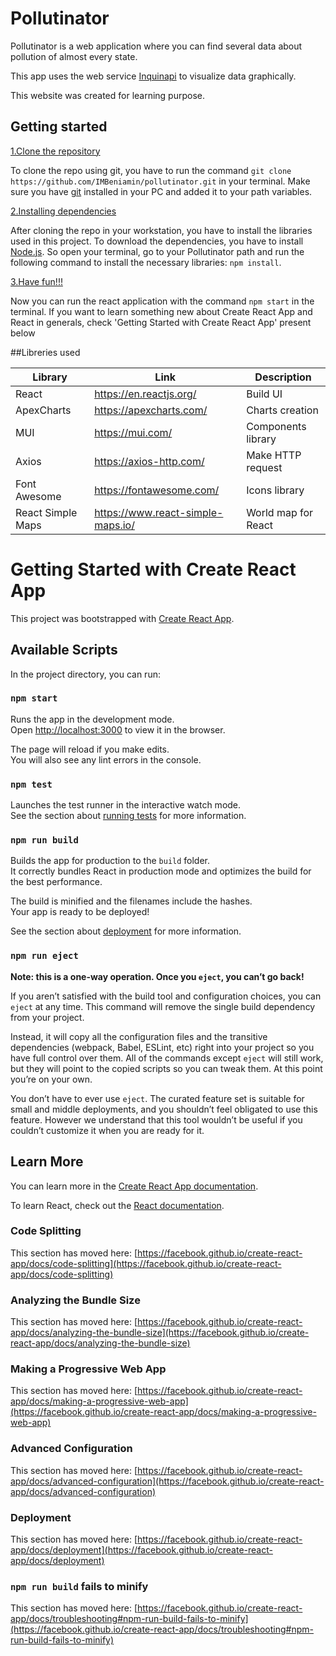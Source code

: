 # Pollutinator

Pollutinator is a web application where you can find several data about pollution of almost every state.

This app uses the web service [Inquinapi](https://github.com/IMBeniamin/inquinapi.git) to visualize data graphically.

This website was created for learning purpose.

## Getting started
<ins>1.Clone the repository</ins>

To clone the repo using git, you have to run the command ```git clone https://github.com/IMBeniamin/pollutinator.git```
in your terminal. Make sure you have [git](https://git-scm.com/) installed in your PC and added it to your path variables.


<ins>2.Installing dependencies</ins>

After cloning the repo in your workstation, you have to install the libraries used in this project. To download 
the dependencies, you have to install [Node.js](https://nodejs.org/en/). So open your terminal, go to your Pollutinator path
and run the following command to install the necessary libraries: ``npm install``.

<ins> 3.Have fun!!!</ins>

Now you can run the react application with the command ``npm start`` in the terminal. If you want to learn something new about
Create React App and React in generals, check 'Getting Started with Create React App' present below

##Libreries used

| Library           | Link                              | Description         |
|-------------------|-----------------------------------|---------------------|
| React             | https://en.reactjs.org/           | Build UI            |
| ApexCharts        | https://apexcharts.com/           | Charts creation     |
| MUI               | https://mui.com/                  | Components library  |
| Axios             | https://axios-http.com/           | Make HTTP request   |
| Font Awesome      | https://fontawesome.com/          | Icons library       |
| React Simple Maps | https://www.react-simple-maps.io/ | World map for React |

# Getting Started with Create React App

This project was bootstrapped with [Create React App](https://github.com/facebook/create-react-app).

## Available Scripts

In the project directory, you can run:

### `npm start`

Runs the app in the development mode.\
Open [http://localhost:3000](http://localhost:3000) to view it in the browser.

The page will reload if you make edits.\
You will also see any lint errors in the console.

### `npm test`

Launches the test runner in the interactive watch mode.\
See the section about [running tests](https://facebook.github.io/create-react-app/docs/running-tests) for more information.

### `npm run build`

Builds the app for production to the `build` folder.\
It correctly bundles React in production mode and optimizes the build for the best performance.

The build is minified and the filenames include the hashes.\
Your app is ready to be deployed!

See the section about [deployment](https://facebook.github.io/create-react-app/docs/deployment) for more information.

### `npm run eject`

**Note: this is a one-way operation. Once you `eject`, you can’t go back!**

If you aren’t satisfied with the build tool and configuration choices, you can `eject` at any time. This command will remove the single build dependency from your project.

Instead, it will copy all the configuration files and the transitive dependencies (webpack, Babel, ESLint, etc) right into your project so you have full control over them. All of the commands except `eject` will still work, but they will point to the copied scripts so you can tweak them. At this point you’re on your own.

You don’t have to ever use `eject`. The curated feature set is suitable for small and middle deployments, and you shouldn’t feel obligated to use this feature. However we understand that this tool wouldn’t be useful if you couldn’t customize it when you are ready for it.

## Learn More

You can learn more in the [Create React App documentation](https://facebook.github.io/create-react-app/docs/getting-started).

To learn React, check out the [React documentation](https://reactjs.org/).

### Code Splitting

This section has moved here: [https://facebook.github.io/create-react-app/docs/code-splitting](https://facebook.github.io/create-react-app/docs/code-splitting)

### Analyzing the Bundle Size

This section has moved here: [https://facebook.github.io/create-react-app/docs/analyzing-the-bundle-size](https://facebook.github.io/create-react-app/docs/analyzing-the-bundle-size)

### Making a Progressive Web App

This section has moved here: [https://facebook.github.io/create-react-app/docs/making-a-progressive-web-app](https://facebook.github.io/create-react-app/docs/making-a-progressive-web-app)

### Advanced Configuration

This section has moved here: [https://facebook.github.io/create-react-app/docs/advanced-configuration](https://facebook.github.io/create-react-app/docs/advanced-configuration)

### Deployment

This section has moved here: [https://facebook.github.io/create-react-app/docs/deployment](https://facebook.github.io/create-react-app/docs/deployment)

### `npm run build` fails to minify

This section has moved here: [https://facebook.github.io/create-react-app/docs/troubleshooting#npm-run-build-fails-to-minify](https://facebook.github.io/create-react-app/docs/troubleshooting#npm-run-build-fails-to-minify)
